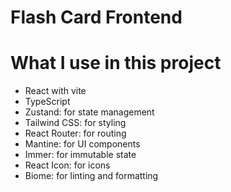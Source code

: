 # Flash Card Frontend 

# What I use in this project
- React with vite
- TypeScript
- Zustand: for state management
- Tailwind CSS: for styling
- React Router: for routing
- Mantine: for UI components
- Immer: for immutable state
- React Icon: for icons
- Biome: for linting and formatting